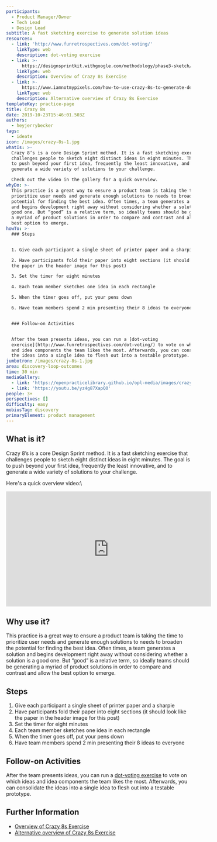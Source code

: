 ```yaml
---
participants:
  - Product Manager/Owner
  - Tech Lead
  - Design Lead
subtitle: A fast sketching exercise to generate solution ideas
resources:
  - link: 'http://www.funretrospectives.com/dot-voting/'
    linkType: web
    description: dot-voting exercise
  - link: >-
      https://designsprintkit.withgoogle.com/methodology/phase3-sketch/crazy-eights
    linkType: web
    description: Overview of Crazy 8s Exercise
  - link: >-
      https://www.iamnotmypixels.com/how-to-use-crazy-8s-to-generate-design-ideas/
    linkType: web
    description: Alternative overview of Crazy 8s Exercise
templateKey: practice-page
title: Crazy 8s
date: 2019-10-23T15:46:01.503Z
authors:
  - heyjerrybecker
tags:
  - ideate
icon: /images/crazy-8s-1.jpg
whatIs: >-
  Crazy 8’s is a core Design Sprint method. It is a fast sketching exercise that
  challenges people to sketch eight distinct ideas in eight minutes. The goal is
  to push beyond your first idea, frequently the least innovative, and to
  generate a wide variety of solutions to your challenge.

  Check out the video in the gallery for a quick overview.
whyDo: >-
  This practice is a great way to ensure a product team is taking the time to
  prioritize user needs and generate enough solutions to needs to broaden the
  potential for finding the best idea. Often times, a team generates a solution
  and begins development right away without considering whether a solution is a
  good one. But “good” is a relative term, so ideally teams should be generating
  a myriad of product solutions in order to compare and contrast and allow the
  best option to emerge.
howTo: >-
  ### Steps


  1. Give each participant a single sheet of printer paper and a sharpie

  2. Have participants fold their paper into eight sections (it should look like
  the paper in the header image for this post)

  3. Set the timer for eight minutes

  4. Each team member sketches one idea in each rectangle

  5. When the timer goes off, put your pens down

  6. Have team members spend 2 min presenting their 8 ideas to everyone


  ### Follow-on Activities


  After the team presents ideas, you can run a [dot-voting
  exercise](http://www.funretrospectives.com/dot-voting/) to vote on which ideas
  and idea components the team likes the most. Afterwards, you can consolidate
  the ideas into a single idea to flesh out into a testable prototype.
jumbotron: /images/crazy-8s-1.jpg
area: discovery-loop-outcomes
time: 30 min
mediaGallery:
  - link: 'https://openpracticelibrary.github.io/opl-media/images/crazy-8s-1.jpg'
  - link: 'https://youtu.be/yz4g87XapQ0'
people: 3+
perspectives: []
difficulty: easy
mobiusTag: discovery
primaryElement: product management
---
```

## What is it?

Crazy 8’s is a core Design Sprint method. It is a fast sketching exercise that challenges people to sketch eight distinct ideas in eight minutes. The goal is to push beyond your first idea, frequently the least innovative, and to generate a wide variety of solutions to your challenge.

Here's a quick overview video:\
<iframe width="560" height="315" src="https://www.youtube.com/embed/yz4g87XapQ0" frameborder="0" allow="accelerometer; autoplay; encrypted-media; gyroscope; picture-in-picture" allowfullscreen></iframe>

## Why use it?

This practice is a great way to ensure a product team is taking the time to prioritize user needs and generate enough solutions to needs to broaden the potential for finding the best idea. Often times, a team generates a solution and begins development right away without considering whether a solution is a good one. But “good” is a relative term, so ideally teams should be generating a myriad of product solutions in order to compare and contrast and allow the best option to emerge.

## Steps

1. Give each participant a single sheet of printer paper and a sharpie
2. Have participants fold their paper into eight sections (it should look like the paper in the header image for this post)
3. Set the timer for eight minutes
4. Each team member sketches one idea in each rectangle
5. When the timer goes off, put your pens down
6. Have team members spend 2 min presenting their 8 ideas to everyone

## Follow-on Activities

After the team presents ideas, you can run a [dot-voting exercise](http://www.funretrospectives.com/dot-voting/) to vote on which ideas and idea components the team likes the most. Afterwards, you can consolidate the ideas into a single idea to flesh out into a testable prototype.

## Further Information

* [Overview of Crazy 8s Exercise](https://designsprintkit.withgoogle.com/methodology/phase3-sketch/crazy-eights)
* [Alternative overview of Crazy 8s Exercise](https://www.iamnotmypixels.com/how-to-use-crazy-8s-to-generate-design-ideas/)
